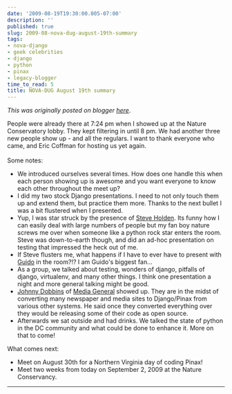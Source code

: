 ```yaml
---
date: '2009-08-19T19:30:00.005-07:00'
description: ''
published: true
slug: 2009-08-nova-dug-august-19th-summary
tags:
- nova-django
- geek celebrities
- django
- python
- pinax
- legacy-blogger
time_to_read: 5
title: NOVA-DUG August 19th summary
---
```


*This was originally posted on blogger [here](https://pydanny.blogspot.com/2009/08/nova-dug-august-19th-summary.html)*.

People were already there at 7:24 pm when I showed up at the Nature Conservatory lobby. They kept filtering in until 8 pm. We had another three new people show up - and all the regulars. I want to thank everyone who came, and Eric Coffman for hosting us yet again.<br /><br />Some notes:<br /><ul><li>We introduced ourselves several times. How does one handle this when each person showing up is awesome and you want everyone to know each other throughout the meet up?</li><li>I did my two stock Django presentations. I need to not only touch them up and extend them, but practice them more. Thanks to the next bullet I was a bit flustered when I presented.<br /></li><li>Yup, I was star struck by the presence of <a href="http://holdenweb.com/">Steve Holden</a>.  Its funny how I can easily deal with large numbers of people but my fan boy nature screws me over when someone like a python rock star enters the room. Steve was down-to-earth though, and did an ad-hoc presentation on testing that impressed the heck out of me.</li><li>If Steve flusters me, what happens if I have to ever have to present with <a href="http://www.python.org/%7Eguido/">Guido</a> in the room?!? I am Guido's biggest fan...<br /></li><li>As a group, we talked about testing, wonders of django, pitfalls of django, virtualenv, and many other things. I think one presentation a night and more general talking might be good.</li><li><a href="http://johnnydobbins.com/">Johnny Dobbins</a> of <a href="http://www.mediageneral.com/">Media General</a> showed up. They are in the midst of converting many newspaper and media sites to Django/Pinax from various other systems. He said once they converted everything over they would be releasing some of their code as open source.</li><li>Afterwards we sat outside and had drinks. We talked the state of python in the DC community and what could be done to enhance it. More on that to come!</li></ul>What comes next:<br /><ul><li>Meet on August 30th for a Northern Virginia day of coding Pinax!<br /></li><li>Meet two weeks from today on September 2, 2009 at the Nature Conservancy.</li></ul>

---

